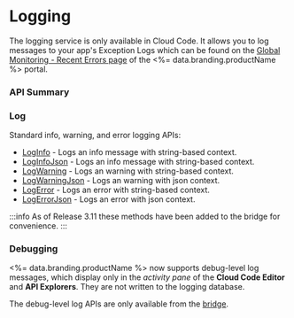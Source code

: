 # Logging




The logging service is only available in Cloud Code.  It allows you to log messages to your app's Exception Logs which can be found
on the [Global Monitoring - Recent Errors page](https://portal.braincloudservers.com/admin/dashboard#/monitoring/globallogs) of the <%= data.branding.productName %> portal.

### API Summary

### Log

Standard info, warning, and error logging APIs:

* [LogInfo](/api/s2s/log/loginfo) - Logs an info message with string-based context.
* [LogInfoJson](/api/s2s/log/loginfojson) - Logs an info message with string-based context.
* [LogWarning](/api/s2s/log/logwarning) - Logs an warning with string-based context.
* [LogWarningJson](/api/s2s/log/logwarningjson) - Logs an warning with json context.
* [LogError](/api/s2s/log/logerror) - Logs an error with string-based context.
* [LogErrorJson](/api/s2s/log/logerrorjson) - Logs an error with json context.

:::info
As of Release 3.11 these methods have been added to the bridge for convenience.
:::


### Debugging

<%= data.branding.productName %> now supports debug-level log messages, which display only in the *activity pane* of the **Cloud Code Editor** and **API Explorers**. They are not written to the logging database.

The debug-level log APIs are only available from the [bridge](/api/cc/bridge).



<DocCardList />